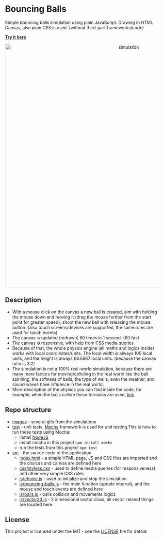 # Bouncing Balls

Simple bouncing balls simulation using plain JavaScript.
Drawing in HTML Canvas, also plain CSS is used. (without third-part frameworks/code)

**[Try it here](https://mtrajk.github.io/bouncing-balls/)**

<p align="center">
    <img src="https://raw.githubusercontent.com/MTrajK/bouncing-balls/master/images/smaller_screen.gif" width="800px" title="simulation">
</p>


## Description

- With a mouse click on the canvas a new ball is created, aim with holding the mouse down and moving it (drag the mouse further from the start point for greater speed), shoot the new ball with releasing the mouse button. (also touch screens/devices are supported, the same rules are used for touch events)
- The canvas is updated (redrawn) 60 times in 1 second. (60 fps)
- The canvas is responsive, with help from CSS media queries.
- Because of that, the whole physics engine (all maths and logics inside) works with local coordinates/units. The local width is always 100 local units, and the height is always 66.6667 local units. (because the canvas ratio is 3:2)
- The simulation is not a 100% real-world simulation, because there are many more factors for moving/colliding in the real world like the ball spinning, the softness of balls, the type of walls, even the weather, and sound waves have influence in the real world.
- More description of the physics you can find inside the code, for example, when the balls collide these formulas are used, [link](https://en.wikipedia.org/wiki/Elastic_collision).


## Repo structure

- [images](images) - several gifs from the simulations
- [test](test) - unit tests, [Mocha](https://mochajs.org/) framework is used for unit testing.This is how to run these tests using Mocha:
    * install [NodeJS](https://nodejs.org/)
    * install mocha in this project ``npm install mocha``
    * run the tests from this project ``npm test``
- [src](src) - the source code of the application
    * [index.html](https://github.com/MTrajK/bouncing-balls/tree/master/src/index.html) - a simple HTML page, JS and CSS files are imported and the choices and canvas are defined here
    * [css/styless.css](https://github.com/MTrajK/bouncing-balls/tree/master/src/css/styless.css) - used to define media queries (for responsiveness), and other very simple CSS rules
    * [js/choice.js](https://github.com/MTrajK/bouncing-balls/tree/master/src/js/choice.js) - used to initialize and stop the simulation
    * [js/bouncing-balls.js](https://github.com/MTrajK/bouncing-balls/tree/master/src/js/bouncing-balls.js) - the main function (update interval), and the mouse and touch events are defined here
    * [js/balls.js](https://github.com/MTrajK/bouncing-balls/tree/master/src/js/balls.js) - balls collision and movements logics
    * [js/vector2d.js](https://github.com/MTrajK/bouncing-balls/tree/master/src/js/vector2d.js) - 2 dimensional vector class, all vector related things are located here


## License

This project is licensed under the MIT - see the [LICENSE](LICENSE) file for details